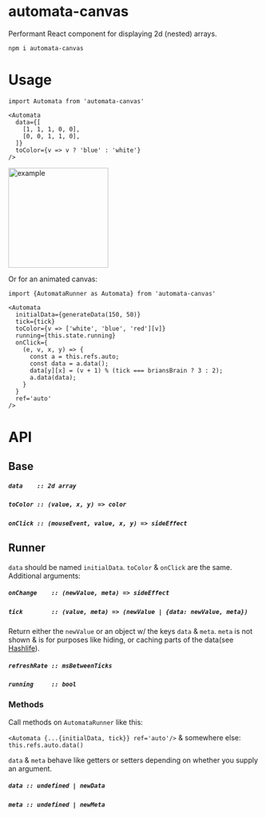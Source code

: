 automata-canvas
===============
Performant React component for displaying 2d (nested) arrays.

`npm i automata-canvas`

Usage
=====

```
import Automata from 'automata-canvas'

<Automata
  data={[
    [1, 1, 1, 0, 0],
    [0, 0, 1, 1, 0],
  ]}
  toColor={v => v ? 'blue' : 'white'}
/>
```

<img src="https://cdn.rawgit.com/Demi-IO/automata-canvas/master/readmeExample.svg" alt="example" width="200px"/>

Or for an animated canvas:

```
import {AutomataRunner as Automata} from 'automata-canvas'

<Automata
  initialData={generateData(150, 50)}
  tick={tick}
  toColor={v => ['white', 'blue', 'red'][v]}
  running={this.state.running}
  onClick={
    (e, v, x, y) => {
      const a = this.refs.auto;
      const data = a.data();
      data[y][x] = (v + 1) % (tick === briansBrain ? 3 : 2);
      a.data(data);
    }
  }
  ref='auto'
/>
```

API
===

## Base

##### `data    :: 2d array`
##### `toColor :: (value, x, y) => color`
##### `onClick :: (mouseEvent, value, x, y) => sideEffect`

## Runner
`data` should be named `initialData`. `toColor` & `onClick` are the same. Additional arguments:

##### `onChange    :: (newValue, meta) => sideEffect`
##### `tick        :: (value, meta) => (newValue | {data: newValue, meta})`
Return either the `newValue` or an object w/ the keys `data` & `meta`. `meta` is not shown & is for purposes like hiding, or caching parts of the data(see [Hashlife](https://en.wikipedia.org/wiki/Hashlife)).

##### `refreshRate :: msBetweenTicks`
##### `running     :: bool`

### Methods

Call methods on `AutomataRunner` like this:

`<Automata {...{initialData, tick}} ref='auto'/>` & somewhere else: `this.refs.auto.data()`

`data` & `meta` behave like getters or setters depending on whether you supply an argument.

##### `data :: undefined | newData`
##### `meta :: undefined | newMeta`
